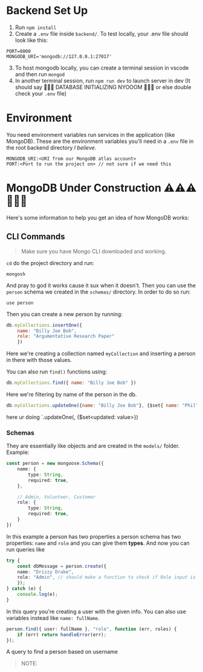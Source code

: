 # Backend Set Up
1. Run `npm install`
2. Create a `.env` file inside `backend/`. To test locally, your .env file should look like this:
```
PORT=8000
MONGODB_URI='mongodb://127.0.0.1:27017'
```
3. To host mongodb locally, you can create a terminal session in vscode and then run `mongod`
4. In another terminal session, run `npm run dev` to launch server in dev (It should say 🚨🚨🚨 DATABASE INITIALIZING NYOOOM 🚨🚨🚨 or else double check your `.env` file)

# Environment
You need environment variables run services in the application (like MongoDB). These are the environment variables you'll need in a `.env` file in the root backend directory *I believe*.
```
MONGODB_URI:<URI from our MongoDB atlas account>
PORT:<Port to run the project on> // not sure if we need this
```

# MongoDB Under Construction ⚠️⚠️⚠️🚧🚧🚧
Here's some information to help you get an idea of how MongoDB works:

## CLI Commands
> Make sure you have Mongo CLI downloaded and working.

`cd` do the project directory and run:
```
mongosh
```
And pray to god it works cause it sux when it doesn't.
Then you can use the `person` schema we created in the `schemas/` directory. In order to do so run:
```
use person
```
Then you can create a new person by running:
```js
db.myCollections.insertOne({ 
    name: "Billy Joe Bob", 
    role: "Argumentative Research Paper" 
    })
```
Here we're creating a collection named `myCollection` and inserting a person in there with those values.

You can also run `find()` functions using:
```js
db.myCollections.find({ name: "Billy Joe Bob" })
```
Here we're filtering by name of the person in the db.

```js
db.myCollections.updateOne({name: "Billy Joe Bob"}, {$set{ name: "Phil" }})
```
here ur doing `.updateOne(<filter>, {$set<updated: value>})

### Schemas
They are essentially like objects and are created in the `models/` folder.
Example:
```ts
const person = new mongoose.Schema({
    name: {
        type: String,
        required: true,
    },

    // Admin, Volunteer, Customer
    role: {
        type: String,
        required: true,
    }
})
```
In this example a person has two properties a person schema has two properties: `name` and `role` and you can give them **types**. And now you can run queries like
```ts
try {
    const dbMessage = person.create({
    name: "Drizzy Drake",
    role: "Admin", // should make a function to check if Role input is valid
    });
} catch (e) {
    console.log(e);
}
```
In this query you're creating a user with the given info. You can also use variables instead like `name: fullName`.
```ts
person.find({ user: fullName }, "role", function (err, roles) {
    if (err) return handleError(err);
});

```
A query to find a person based on username
>NOTE: 
